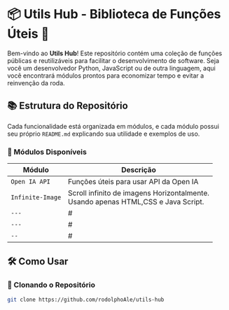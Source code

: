 # 📦 Utils Hub - Biblioteca de Funções Úteis 🚀  

Bem-vindo ao **Utils Hub**! Este repositório contém uma coleção de funções públicas e reutilizáveis para facilitar o desenvolvimento de software. Seja você um desenvolvedor Python, JavaScript ou de outra linguagem, aqui você encontrará módulos prontos para economizar tempo e evitar a reinvenção da roda.  

## 📚 Estrutura do Repositório  

Cada funcionalidade está organizada em módulos, e cada módulo possui seu próprio `README.md` explicando sua utilidade e exemplos de uso.  

### 📂 Módulos Disponíveis  

| Módulo           | Descrição                                                                              |
|------------------|----------------------------------------------------------------------------------------|
| `Open IA API`    | Funções úteis para usar API da Open IA                                                 |
| `Infinite-Image` | Scroll infinito de imagens Horizontalmente.<br/> Usando apenas HTML,CSS e Java Script. |
| `---`            | #                                                                                      |
| `---`            | #                                                                                      |
| `--`             | #                                                                                      |

## 🛠️ Como Usar  

### 🔹 Clonando o Repositório  

```sh
git clone https://github.com/rodolphoAle/utils-hub

